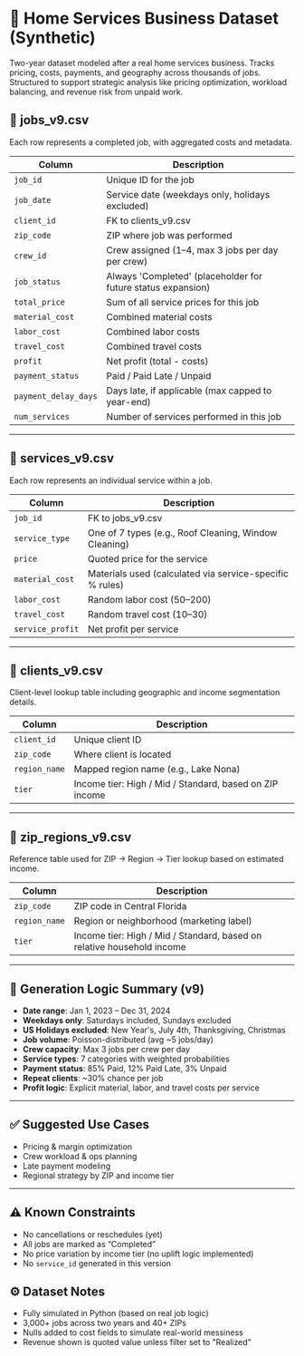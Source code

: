 # 🧼 Home Services Business Dataset (Synthetic)

Two-year dataset modeled after a real home services business. Tracks pricing, costs, payments, and geography across thousands of jobs. Structured to support strategic analysis like pricing optimization, workload balancing, and revenue risk from unpaid work.

## 📄 jobs_v9.csv

Each row represents a completed job, with aggregated costs and metadata.

| Column               | Description                                                              |
|----------------------|--------------------------------------------------------------------------|
| `job_id`             | Unique ID for the job                                                    |
| `job_date`           | Service date (weekdays only, holidays excluded)                          |
| `client_id`          | FK to clients_v9.csv                                                     |
| `zip_code`           | ZIP where job was performed                                              |
| `crew_id`            | Crew assigned (1–4, max 3 jobs per day per crew)                         |
| `job_status`         | Always 'Completed' (placeholder for future status expansion)             |
| `total_price`        | Sum of all service prices for this job                                   |
| `material_cost`      | Combined material costs                                                  |
| `labor_cost`         | Combined labor costs                                                     |
| `travel_cost`        | Combined travel costs                                                    |
| `profit`             | Net profit (total - costs)                                               |
| `payment_status`     | Paid / Paid Late / Unpaid                                                |
| `payment_delay_days` | Days late, if applicable (max capped to year-end)                        |
| `num_services`       | Number of services performed in this job                                 |

---

## 📄 services_v9.csv

Each row represents an individual service within a job.

| Column           | Description                                               |
|------------------|-----------------------------------------------------------|
| `job_id`         | FK to jobs_v9.csv                                         |
| `service_type`   | One of 7 types (e.g., Roof Cleaning, Window Cleaning)     |
| `price`          | Quoted price for the service                              |
| `material_cost`  | Materials used (calculated via service-specific % rules)  |
| `labor_cost`     | Random labor cost ($50–$200)                              |
| `travel_cost`    | Random travel cost ($10–$30)                              |
| `service_profit` | Net profit per service                                    |

---

## 📄 clients_v9.csv

Client-level lookup table including geographic and income segmentation details.

| Column         | Description                              |
|----------------|------------------------------------------|
| `client_id`    | Unique client ID                         |
| `zip_code`     | Where client is located                  |
| `region_name`  | Mapped region name (e.g., Lake Nona)     |
| `tier`         | Income tier: High / Mid / Standard, based on ZIP income |

---

## 📄 zip_regions_v9.csv

Reference table used for ZIP → Region → Tier lookup based on estimated income.

| Column        | Description                                |
|----------------|--------------------------------------------|
| `zip_code`     | ZIP code in Central Florida                |
| `region_name`  | Region or neighborhood (marketing label)   |
| `tier`         | Income tier: High / Mid / Standard, based on relative household income|

---

## 🧪 Generation Logic Summary (v9)

- **Date range**: Jan 1, 2023 – Dec 31, 2024  
- **Weekdays only**: Saturdays included, Sundays excluded  
- **US Holidays excluded**: New Year's, July 4th, Thanksgiving, Christmas  
- **Job volume**: Poisson-distributed (avg ~5 jobs/day)  
- **Crew capacity**: Max 3 jobs per crew per day  
- **Service types**: 7 categories with weighted probabilities  
- **Payment status**: 85% Paid, 12% Paid Late, 3% Unpaid  
- **Repeat clients**: ~30% chance per job  
- **Profit logic**: Explicit material, labor, and travel costs per service

---

## ✅ Suggested Use Cases

- Pricing & margin optimization  
- Crew workload & ops planning  
- Late payment modeling  
- Regional strategy by ZIP and income tier

---

## ⚠️ Known Constraints

- No cancellations or reschedules (yet)
- All jobs are marked as “Completed”
- No price variation by income tier (no uplift logic implemented)
- No `service_id` generated in this version

## ⚙️ Dataset Notes

- Fully simulated in Python (based on real job logic)
- 3,000+ jobs across two years and 40+ ZIPs
- Nulls added to cost fields to simulate real-world messiness
- Revenue shown is quoted value unless filter set to "Realized"
